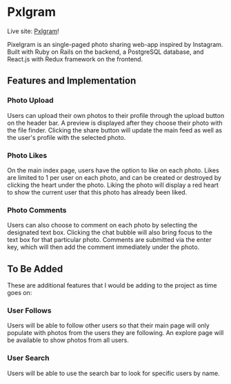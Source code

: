 # Pxlgram

Live site: [Pxlgram](http://pxlgram.herokuapp.com)!

Pixelgram is an single-paged photo sharing web-app inspired by Instagram. Built with Ruby on Rails on the backend,
a PostgreSQL database, and React.js with Redux framework on the frontend.

## Features and Implementation

### Photo Upload

Users can upload their own photos to their profile through the upload button on the header bar. A
preview is displayed after they choose their photo with the file finder. Clicking the share button
will update the main feed as well as the user's profile with the selected photo.

### Photo Likes

On the main index page, users have the option to like on each photo.
Likes are limited to 1 per user on each photo, and can be created or destroyed by clicking the
heart under the photo. Liking the photo will display a red heart to show the
current user that this photo has already been liked.

### Photo Comments

Users can also choose to comment on each photo by selecting the designated
text box. Clicking the chat bubble will also bring focus to the text box for that
particular photo. Comments are submitted via the enter key, which will then add the
comment immediately under the photo.

## To Be Added

These are additional features that I would be adding to the project as time goes on:

### User Follows

Users will be able to follow other users so that their main page will only populate
with photos from the users they are following. An explore page will be available to
show photos from all users.

### User Search

Users will be able to use the search bar to look for specific users by name.
